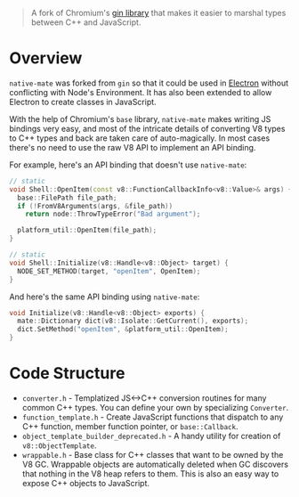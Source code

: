 > A fork of Chromium's [gin library][chromium-gin-lib] that makes it easier to
> marshal types between C++ and JavaScript.

# Overview

`native-mate` was forked from `gin` so that it could be used in
[Electron][electron] without conflicting with Node's Environment. It has also
been extended to allow Electron to create classes in JavaScript.

With the help of Chromium's `base` library, `native-mate` makes writing JS
bindings very easy, and most of the intricate details of converting V8 types
to C++ types and back are taken care of auto-magically. In most cases there's
no need to use the raw V8 API to implement an API binding.

For example, here's an API binding that doesn't use `native-mate`:

```c++
// static
void Shell::OpenItem(const v8::FunctionCallbackInfo<v8::Value>& args) {
  base::FilePath file_path;
  if (!FromV8Arguments(args, &file_path))
    return node::ThrowTypeError("Bad argument");

  platform_util::OpenItem(file_path);
}

// static
void Shell::Initialize(v8::Handle<v8::Object> target) {
  NODE_SET_METHOD(target, "openItem", OpenItem);
}
```

And here's the same API binding using `native-mate`:

```c++
void Initialize(v8::Handle<v8::Object> exports) {
  mate::Dictionary dict(v8::Isolate::GetCurrent(), exports);
  dict.SetMethod("openItem", &platform_util::OpenItem);
}
```

# Code Structure

* `converter.h` - Templatized JS<->C++ conversion routines for many common C++
  types. You can define your own by specializing `Converter`.
* `function_template.h` - Create JavaScript functions that dispatch to any C++
  function, member function pointer, or `base::Callback`.
* `object_template_builder_deprecated.h` - A handy utility for creation of `v8::ObjectTemplate`.
* `wrappable.h` - Base class for C++ classes that want to be owned by the V8 GC.
  Wrappable objects are automatically deleted when GC discovers that nothing in
  the V8 heap refers to them. This is also an easy way to expose C++ objects to
  JavaScript.


[chromium-gin-lib]: https://code.google.com/p/chromium/codesearch#chromium/src/gin/README.md&sq=package:chromium
[electron]: https://electronjs.org/
